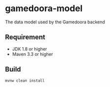 # gamedoora-model
The data model used by the Gamedoora backend

## Requirement 
- JDK 1.8 or higher
- Maven 3.3 or higher 

## Build 
```
mvnw clean install
```
